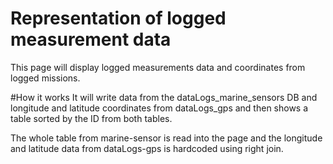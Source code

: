 # Representation of logged measurement data

This page will display logged measurements data and coordinates from logged missions.

#How it works
It will write data from the dataLogs_marine_sensors DB and longitude and latitude coordinates from dataLogs_gps and then shows a table sorted by the ID from both tables.

The whole table from marine-sensor is read into the page and the longitude and latitude data from dataLogs-gps is hardcoded using right join.
